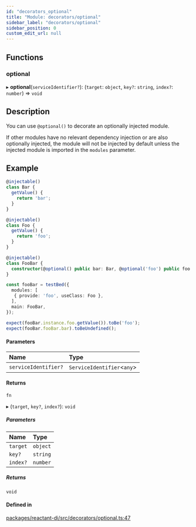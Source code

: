 ```yaml
---
id: "decorators_optional"
title: "Module: decorators/optional"
sidebar_label: "decorators/optional"
sidebar_position: 0
custom_edit_url: null
---
```


## Functions

### optional

▸ **optional**(`serviceIdentifier?`): (`target`: `object`, `key?`: `string`, `index?`: `number`) => `void`

## Description

You can use `@optional()` to decorate an optionally injected module.

If other modules have no relevant dependency injection or are also optionally injected, the module will not be injected by default unless the injected module is imported in the `modules` parameter.

## Example

```ts
@injectable()
class Bar {
  getValue() {
    return 'bar';
  }
}

@injectable()
class Foo {
  getValue() {
    return 'foo';
  }
}

@injectable()
class FooBar {
  constructor(@optional() public bar: Bar, @optional('foo') public foo: Foo) {}
}

const fooBar = testBed({
  modules: [
   { provide: 'foo', useClass: Foo },
  ],
  main: FooBar,
});

expect(fooBar.instance.foo.getValue()).toBe('foo');
expect(fooBar.fooBar.bar).toBeUndefined();
```

#### Parameters

| Name | Type |
| :------ | :------ |
| `serviceIdentifier?` | `ServiceIdentifier`<`any`\> |

#### Returns

`fn`

▸ (`target`, `key?`, `index?`): `void`

##### Parameters

| Name | Type |
| :------ | :------ |
| `target` | `object` |
| `key?` | `string` |
| `index?` | `number` |

##### Returns

`void`

#### Defined in

[packages/reactant-di/src/decorators/optional.ts:47](https://github.com/unadlib/reactant/blob/8297bb80/packages/reactant-di/src/decorators/optional.ts#L47)
